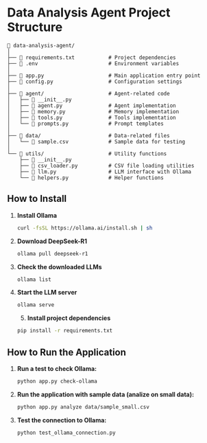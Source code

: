 # Data Analysis Agent Project Structure

```
📂 data-analysis-agent/
│  
├── 📄 requirements.txt           # Project dependencies
├── 📄 .env                       # Environment variables
│  
├── 📄 app.py                     # Main application entry point
├── 📄 config.py                  # Configuration settings
│  
├── 📂 agent/                     # Agent-related code
│   ├── 📄 __init__.py
│   ├── 📄 agent.py               # Agent implementation
│   ├── 📄 memory.py              # Memory implementation
│   ├── 📄 tools.py               # Tools implementation
│   └── 📄 prompts.py             # Prompt templates
│  
├── 📂 data/                      # Data-related files
│   └── 📄 sample.csv             # Sample data for testing
│  
└── 📂 utils/                     # Utility functions
    ├── 📄 __init__.py
    ├── 📄 csv_loader.py          # CSV file loading utilities
    ├── 📄 llm.py                 # LLM interface with Ollama
    └── 📄 helpers.py             # Helper functions
```

## How to Install

1. **Install Ollama**
   ```sh
   curl -fsSL https://ollama.ai/install.sh | sh
   ```

2. **Download DeepSeek-R1**
   ```sh
   ollama pull deepseek-r1
   ```

3. **Check the downloaded LLMs**
   ```sh
   ollama list
   ```

4. **Start the LLM server**
   ```sh
   ollama serve
   ```
   5. **Install project dependencies**
   ```sh
   pip install -r requirements.txt
   ```


## How to Run the Application

1. **Run a test to check Ollama:**
   ```sh
   python app.py check-ollama
   ```

2. **Run the application with sample data (analize on small data):**
   ```sh
   python app.py analyze data/sample_small.csv
   ```

3. **Test the connection to Ollama:**
   ```sh
   python test_ollama_connection.py
   ```
